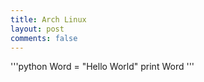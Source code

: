 ```yaml
---
title: Arch Linux
layout: post
comments: false
---
```


'''python
Word = "Hello World"
print Word
'''

